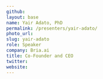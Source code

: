 ```yaml
---
github:
layout: base
name: Yair Adato, PhD
permalink: /presenters/yair-adato/
photo_url:
slug: yair-adato
role: Speaker
company: Bria.ai
title: Co-Founder and CEO
twitter:
website:
---
```


